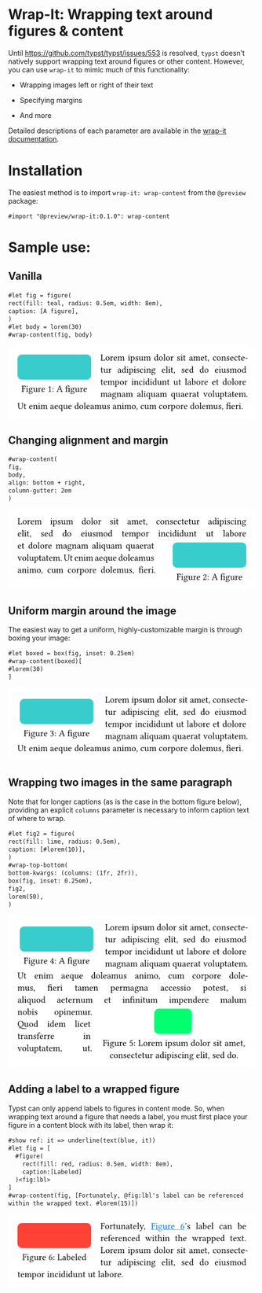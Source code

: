# Wrap-It: Wrapping text around figures & content

Until <u><u><https://github.com/typst/typst/issues/553></u></u> is
resolved, `typst` doesn’t natively support wrapping text around figures
or other content. However, you can use `wrap-it` to mimic much of this
functionality:

- Wrapping images left or right of their text

- Specifying margins

- And more

Detailed descriptions of each parameter are available in the
<u><u>[wrap-it
documentation](https://github.com/ntjess/wrap-it/blob/main/docs/manual.pdf)</u></u>.

# Installation

The easiest method is to import `wrap-it: wrap-content` from the
`@preview` package:

``` typ
#import "@preview/wrap-it:0.1.0": wrap-content
```

# Sample use:

## Vanilla

``` typst
#let fig = figure(
rect(fill: teal, radius: 0.5em, width: 8em),
caption: [A figure],
)
#let body = lorem(30)
#wrap-content(fig, body)
```
![Example 1](https://www.github.com/ntjess/wrap-it/raw/v0.1.1/assets/example-1.png)

## Changing alignment and margin

``` typst
#wrap-content(
fig,
body,
align: bottom + right,
column-gutter: 2em
)
```
![Example 2](https://www.github.com/ntjess/wrap-it/raw/v0.1.1/assets/example-2.png)

## Uniform margin around the image

The easiest way to get a uniform, highly-customizable margin is through
boxing your image:

``` typst
#let boxed = box(fig, inset: 0.25em)
#wrap-content(boxed)[
#lorem(30)
]
```
![Example 3](https://www.github.com/ntjess/wrap-it/raw/v0.1.1/assets/example-3.png)

## Wrapping two images in the same paragraph

Note that for longer captions (as is the case in the bottom figure
below), providing an explicit `columns` parameter is necessary to inform
caption text of where to wrap.

``` typst
#let fig2 = figure(
rect(fill: lime, radius: 0.5em),
caption: [#lorem(10)],
)
#wrap-top-bottom(
bottom-kwargs: (columns: (1fr, 2fr)),
box(fig, inset: 0.25em),
fig2,
lorem(50),
)
```
![Example 4](https://www.github.com/ntjess/wrap-it/raw/v0.1.1/assets/example-4.png)

## Adding a label to a wrapped figure

Typst can only append labels to figures in content mode. So, when
wrapping text around a figure that needs a label, you must first place
your figure in a content block with its label, then wrap it:

``` typst
#show ref: it => underline(text(blue, it))
#let fig = [
  #figure(
    rect(fill: red, radius: 0.5em, width: 8em),
    caption:[Labeled]
  )<fig:lbl>
]
#wrap-content(fig, [Fortunately, @fig:lbl's label can be referenced within the wrapped text. #lorem(15)])
```
![Example 5](https://www.github.com/ntjess/wrap-it/raw/v0.1.1/assets/example-5.png)